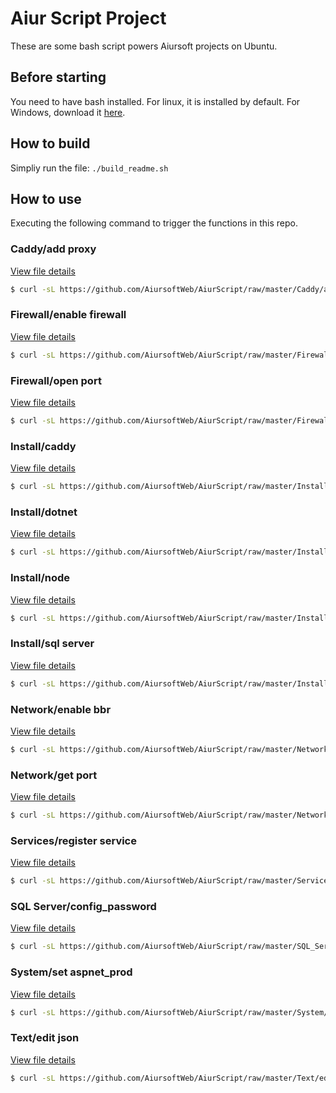 
# Aiur Script Project

These are some bash script powers Aiursoft projects on Ubuntu.

## Before starting

You need to have bash installed. For linux, it is installed by default. For Windows, download it [here](https://git-scm.com).

## How to build

Simpliy run the file: `./build_readme.sh`

## How to use

Executing the following command to trigger the functions in this repo.

### Caddy/add proxy

[View file details](./Caddy/add_proxy.sh)

```bash
$ curl -sL https://github.com/AiursoftWeb/AiurScript/raw/master/Caddy/add_proxy.sh | sudo bash -s www.example.com
```

### Firewall/enable firewall

[View file details](./Firewall/enable_firewall.sh)

```bash
$ curl -sL https://github.com/AiursoftWeb/AiurScript/raw/master/Firewall/enable_firewall.sh | sudo bash -s www.example.com
```

### Firewall/open port

[View file details](./Firewall/open_port.sh)

```bash
$ curl -sL https://github.com/AiursoftWeb/AiurScript/raw/master/Firewall/open_port.sh | sudo bash -s www.example.com
```

### Install/caddy

[View file details](./Install/caddy.sh)

```bash
$ curl -sL https://github.com/AiursoftWeb/AiurScript/raw/master/Install/caddy.sh | sudo bash -s www.example.com
```

### Install/dotnet

[View file details](./Install/dotnet.sh)

```bash
$ curl -sL https://github.com/AiursoftWeb/AiurScript/raw/master/Install/dotnet.sh | sudo bash -s www.example.com
```

### Install/node

[View file details](./Install/node.sh)

```bash
$ curl -sL https://github.com/AiursoftWeb/AiurScript/raw/master/Install/node.sh | sudo bash -s www.example.com
```

### Install/sql server

[View file details](./Install/sql_server.sh)

```bash
$ curl -sL https://github.com/AiursoftWeb/AiurScript/raw/master/Install/sql_server.sh | sudo bash -s www.example.com
```

### Network/enable bbr

[View file details](./Network/enable_bbr.sh)

```bash
$ curl -sL https://github.com/AiursoftWeb/AiurScript/raw/master/Network/enable_bbr.sh | sudo bash -s www.example.com
```

### Network/get port

[View file details](./Network/get_port.sh)

```bash
$ curl -sL https://github.com/AiursoftWeb/AiurScript/raw/master/Network/get_port.sh | sudo bash -s www.example.com
```

### Services/register service

[View file details](./Services/register_service.sh)

```bash
$ curl -sL https://github.com/AiursoftWeb/AiurScript/raw/master/Services/register_service.sh | sudo bash -s www.example.com
```

### SQL Server/config_password

[View file details](./SQL_Server/config_password.sh)

```bash
$ curl -sL https://github.com/AiursoftWeb/AiurScript/raw/master/SQL_Server/config_password.sh | sudo bash -s www.example.com
```

### System/set aspnet_prod

[View file details](./System/set_aspnet_prod.sh)

```bash
$ curl -sL https://github.com/AiursoftWeb/AiurScript/raw/master/System/set_aspnet_prod.sh | sudo bash -s www.example.com
```

### Text/edit json

[View file details](./Text/edit_json.sh)

```bash
$ curl -sL https://github.com/AiursoftWeb/AiurScript/raw/master/Text/edit_json.sh | sudo bash -s www.example.com
```

